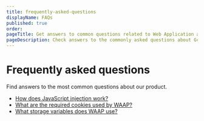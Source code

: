 ```yaml
---
title: frequently-asked-questions
displayName: FAQs
published: true
order: 
pageTitle: Get answers to common questions related to Web Application and API Protection | Gcore
pageDescription: Check answers to the commonly asked questions about Gcore WAAP product.
---
```

# Frequently asked questions

Find answers to the most common questions about our product.

* <a href="https://gcore.com/docs/waap/frequently-asked-questions/javascript-injection" target="_blank">How does JavaScript injection work?</a>
* <a href="https://gcore.com/docs/waap/frequently-asked-questions/waap-cookies" target="_blank">What are the required cookies used by WAAP?</a>
* <a href="https://gcore.com/docs/waap/frequently-asked-questions/storage-variables" target="_blank">What storage variables does WAAP use?</a>